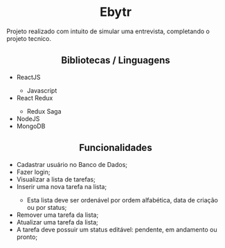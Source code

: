 <h1 align='center'>Ebytr</h1>

<p>Projeto realizado com intuito de simular uma entrevista, completando o projeto tecnico.

<h2 align='center'>Bibliotecas / Linguagens</h2>

<ul>
  <li>ReactJS</li>
  <ul>
      <li>Javascript</li>
    </ul>
  <li>React Redux</li>
    <ul>
      <li>Redux Saga</li>
    </ul>
  <li>NodeJS</li>
  <li>MongoDB</li>
</ul>

<h2 align='center'>Funcionalidades</h1>
<ul>
  <li>Cadastrar usuário no Banco de Dados;</li>
  <li>Fazer login;</li>
  <li>Visualizar a lista de tarefas;</li>
  <li>Inserir uma nova tarefa na lista;</li>
    <ul>
      <li>Esta lista deve ser ordenável por ordem alfabética, data de criação ou por status;</li>
    </ul>
  <li>Remover uma tarefa da lista;</li>
  <li>Atualizar uma tarefa da lista;</li>
  <li>A tarefa deve possuir um status editável: pendente, em andamento ou pronto;</li>
</ul>